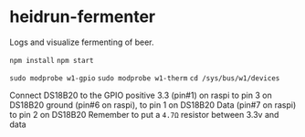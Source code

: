 # heidrun-fermenter
Logs and visualize fermenting of beer. 

`npm install`
`npm start`

`sudo modprobe w1-gpio`
`sudo modprobe w1-therm`
`cd /sys/bus/w1/devices`

Connect DS18B20 to the GPIO
positive 3.3 (pin#1) on raspi to pin 3 on DS18B20
ground (pin#6 on raspi), to pin 1 on DS18B20
Data (pin#7 on raspi) to pin 2 on DS18B20
Remember to put a `4.7Ω` resistor between 3.3v and data
